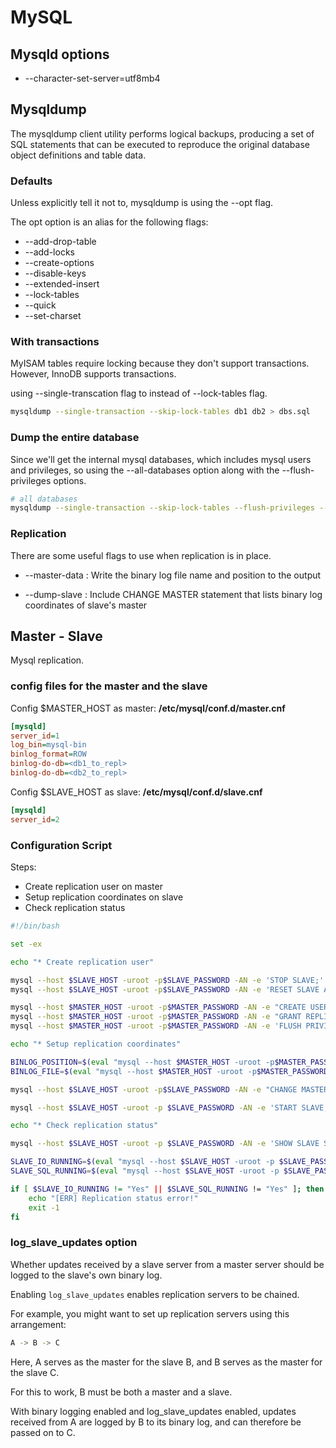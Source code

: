 # MySQL

## Mysqld options

- --character-set-server=utf8mb4

## Mysqldump

The mysqldump client utility performs logical backups,
producing a set of SQL statements that can be executed to reproduce
the original database object definitions and table data.

### Defaults

Unless explicitly tell it not to, mysqldump is using the --opt flag.

The opt option is an alias for the following flags:

- --add-drop-table
- --add-locks
- --create-options
- --disable-keys
- --extended-insert
- --lock-tables
- --quick
- --set-charset
  
### With transactions

MyISAM tables require locking because they don't support transactions.
However, InnoDB supports transactions.

using --single-transcation flag to instead of --lock-tables flag.

```bash
mysqldump --single-transaction --skip-lock-tables db1 db2 > dbs.sql
```

### Dump the entire database

Since we'll get the internal mysql databases, which includes mysql users and privileges,
so using the --all-databases option along with the --flush-privileges options.

```bash
# all databases
mysqldump --single-transaction --skip-lock-tables --flush-privileges --all-databases > dbs.sql
```

### Replication

There are some useful flags to use when replication is in place.

- --master-data
: Write the binary log file name and position to the output

- --dump-slave
: Include CHANGE MASTER statement that lists binary log coordinates of slave's master
  
## Master - Slave

Mysql replication.

### config files for the master and the slave

Config $MASTER_HOST as master: **/etc/mysql/conf.d/master.cnf**

```ini
[mysqld]
server_id=1
log_bin=mysql-bin
binlog_format=ROW
binlog-do-db=<db1_to_repl>
binlog-do-db=<db2_to_repl>
```

Config $SLAVE_HOST as slave: **/etc/mysql/conf.d/slave.cnf**

```ini
[mysqld]
server_id=2
```

### Configuration Script

Steps:

- Create replication user on master
- Setup replication coordinates on slave
- Check replication status

```bash
#!/bin/bash

set -ex

echo "* Create replication user"

mysql --host $SLAVE_HOST -uroot -p$SLAVE_PASSWORD -AN -e 'STOP SLAVE;'
mysql --host $SLAVE_HOST -uroot -p$SLAVE_PASSWORD -AN -e 'RESET SLAVE ALL;'

mysql --host $MASTER_HOST -uroot -p$MASTER_PASSWORD -AN -e "CREATE USER '$REPLICATION_USER'@'%';"
mysql --host $MASTER_HOST -uroot -p$MASTER_PASSWORD -AN -e "GRANT REPLICATION SLAVE ON *.* to '$REPLICATION_USER'@'%' IDENTIFIED BY '$REPLICATION_PASSWORD';"
mysql --host $MASTER_HOST -uroot -p$MASTER_PASSWORD -AN -e 'FLUSH PRIVILEGES;'

echo "* Setup replication coordinates"

BINLOG_POSITION=$(eval "mysql --host $MASTER_HOST -uroot -p$MASTER_PASSWORD -AN -e 'show master status \G' | grep Position | sed -n -e 's/^.*: //p'")
BINLOG_FILE=$(eval "mysql --host $MASTER_HOST -uroot -p$MASTER_PASSWORD -AN -e 'show master status \G' | grep File | sed -n -e 's/^.*: //p'")

mysql --host $SLAVE_HOST -uroot -p$SLAVE_PASSWORD -AN -e "CHANGE MASTER TO master_host='$MASTER_HOST', master_port=3306, master_user='$REPLICATION_USER', master_password='$REPLICATION_PASSWORD', master_log_file='$BINLOG_FILE', master_log_pos=$BINLOG_POSITION;"

mysql --host $SLAVE_HOST -uroot -p $SLAVE_PASSWORD -AN -e 'START SLAVE;'

echo "* Check replication status"

mysql --host $SLAVE_HOST -uroot -p $SLAVE_PASSWORD -AN -e 'SHOW SLAVE STATUS \G'

SLAVE_IO_RUNNING=$(eval "mysql --host $SLAVE_HOST -uroot -p $SLAVE_PASSWORD -AN -e 'SHOW SLAVE STATUS \G' | grep Slave_IO_Running | sed -n -e 's/^.*: //p'")
SLAVE_SQL_RUNNING=$(eval "mysql --host $SLAVE_HOST -uroot -p $SLAVE_PASSWORD -AN -e 'SHOW SLAVE STATUS \G' | grep Slave_SQL_Running | sed -n -e 's/^.*: //p'")

if [ $SLAVE_IO_RUNNING != "Yes" || $SLAVE_SQL_RUNNING != "Yes" ]; then
    echo "[ERR] Replication status error!"
    exit -1
fi
```

### log_slave_updates option

Whether updates received by a slave server from a master server should be logged to the slave's own binary log.

Enabling `log_slave_updates` enables replication servers to be chained.

For example, you might want to set up replication servers using this arrangement:

```bash
A -> B -> C
```

Here, A serves as the master for the slave B, and B serves as the master for the slave C.

For this to work, B must be both a master and a slave.

With binary logging enabled and log_slave_updates enabled,
updates received from A are logged by B to its binary log, and can therefore be passed on to C.
